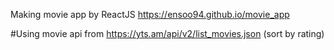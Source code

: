 Making movie app by ReactJS 
https://ensoo94.github.io/movie_app

#Using movie api from https://yts.am/api/v2/list_movies.json (sort by rating)
